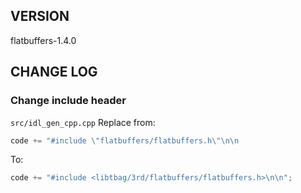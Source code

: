 ## VERSION

flatbuffers-1.4.0

## CHANGE LOG

### Change include header

<code>src/idl_gen_cpp.cpp</code> Replace from:
```c++
code += "#include \"flatbuffers/flatbuffers.h\"\n\n
```
To:
```c++
code += "#include <libtbag/3rd/flatbuffers/flatbuffers.h>\n\n";
```

